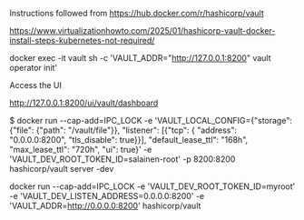 

Instructions followed from https://hub.docker.com/r/hashicorp/vault

https://www.virtualizationhowto.com/2025/01/hashicorp-vault-docker-install-steps-kubernetes-not-required/

docker exec -it vault sh -c 'VAULT_ADDR="http://127.0.0.1:8200" vault operator init'

Access the UI

http://127.0.0.1:8200/ui/vault/dashboard


$ docker run --cap-add=IPC_LOCK -e 'VAULT_LOCAL_CONFIG={"storage": {"file": {"path": "/vault/file"}}, "listener": [{"tcp": { "address": "0.0.0.0:8200", "tls_disable": true}}], "default_lease_ttl": "168h", "max_lease_ttl": "720h", "ui": true}' -e 'VAULT_DEV_ROOT_TOKEN_ID=salainen-root' -p 8200:8200 hashicorp/vault server -dev


docker run --cap-add=IPC_LOCK -e 'VAULT_DEV_ROOT_TOKEN_ID=myroot' -e 'VAULT_DEV_LISTEN_ADDRESS=0.0.0.0:8200' -e 'VAULT_ADDR=http://0.0.0.0:8200' hashicorp/vault
